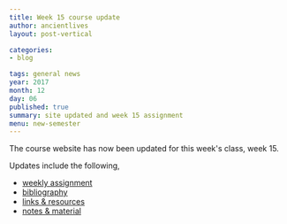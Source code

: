 ```yaml
---
title: Week 15 course update
author: ancientlives
layout: post-vertical

categories:
- blog

tags: general news
year: 2017
month: 12
day: 06
published: true
summary: site updated and week 15 assignment
menu: new-semester
---
```


The course website has now been updated for this week's class, week 15.

Updates include the following,

* [weekly assignment](/weekly_assignment)
* [bibliography](/bibliography)
* [links & resources](/links)
* [notes & material](/notes)

